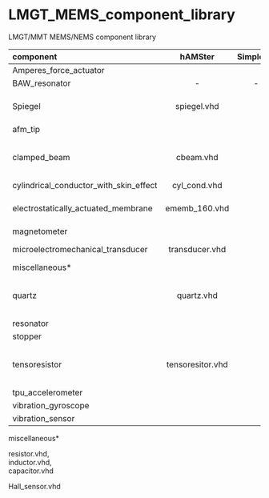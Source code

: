 # LMGT_MEMS_component_library
LMGT/MMT MEMS/NEMS component library

| component                              |    hAMSter       | Simplorer | Simulink                              |  description                                |
|:---------------------------------------|:----------------:|:---------:|:-------------------------------------:|:--------------------------------------------|
| Amperes_force_actuator                 |                  |           |                                       | in progress                                 |
| BAW_resonator                          |   -              | -         | -                                     | s2p file                                    |
| Spiegel                                | spiegel.vhd      |           |                                       | analytical model of micromirror             |
| afm_tip                                |                  |           |                                       | in progress                                 |
| clamped_beam                           | cbeam.vhd        |           |                                       | VHDL-AMS generated code from ANSYS          |
| cylindrical_conductor_with_skin_effect | cyl_cond.vhd     |           |                                       | in progress                                 |
| electrostatically_actuated_membrane    | ememb_160.vhd    |           |                                       | generated by ANSYS ROM Tool                 |
| magnetometer                           |                  |           |                                       | in progress                                 |
| microelectromechanical_transducer      | transducer.vhd   |           |                                       | analytical model                            |
| miscellaneous*                          |                  |           |                                       |                                             |
| quartz                                 | quartz.vhd       |           |                                       | equivalent RLC circuit (BDV), 2nd ODE, H(s) |
| resonator                              |                  |           |                                       | in progress                                 |
| stopper                                |                  |           |                                       | in progress                                 |
| tensoresistor                          | tensoresitor.vhd |           |                                       | analytical model of Me-tensoresistor        |
| tpu_accelerometer                      |                  |           |                                       | in progress                                 |
| vibration_gyroscope                    |                  |           |                                       | in progress                                 |
| vibration_sensor                       |                  |           |                                       | in progress                                 |

miscellaneous*

resistor.vhd,  
inductor.vhd,  
capacitor.vhd 

Hall_sensor.vhd
